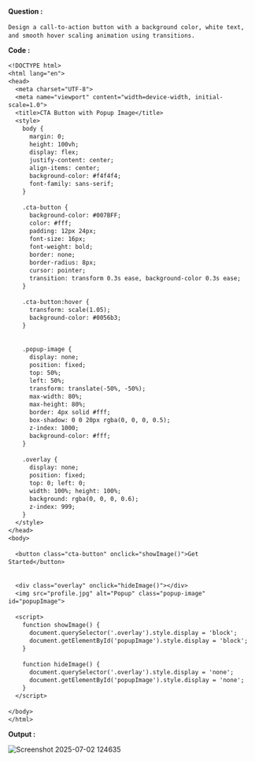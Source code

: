 **Question :**

```Design a call-to-action button with a background color, white text, and smooth hover scaling animation using transitions.```

**Code :**
```
<!DOCTYPE html>
<html lang="en">
<head>
  <meta charset="UTF-8">
  <meta name="viewport" content="width=device-width, initial-scale=1.0">
  <title>CTA Button with Popup Image</title>
  <style>
    body {
      margin: 0;
      height: 100vh;
      display: flex;
      justify-content: center;
      align-items: center;
      background-color: #f4f4f4;
      font-family: sans-serif;
    }

    .cta-button {
      background-color: #007BFF;
      color: #fff;
      padding: 12px 24px;
      font-size: 16px;
      font-weight: bold;
      border: none;
      border-radius: 8px;
      cursor: pointer;
      transition: transform 0.3s ease, background-color 0.3s ease;
    }

    .cta-button:hover {
      transform: scale(1.05);
      background-color: #0056b3;
    }

    
    .popup-image {
      display: none;
      position: fixed;
      top: 50%;
      left: 50%;
      transform: translate(-50%, -50%);
      max-width: 80%;
      max-height: 80%;
      border: 4px solid #fff;
      box-shadow: 0 0 20px rgba(0, 0, 0, 0.5);
      z-index: 1000;
      background-color: #fff;
    }

    .overlay {
      display: none;
      position: fixed;
      top: 0; left: 0;
      width: 100%; height: 100%;
      background: rgba(0, 0, 0, 0.6);
      z-index: 999;
    }
  </style>
</head>
<body>

  <button class="cta-button" onclick="showImage()">Get Started</button>

  
  <div class="overlay" onclick="hideImage()"></div>
  <img src="profile.jpg" alt="Popup" class="popup-image" id="popupImage">

  <script>
    function showImage() {
      document.querySelector('.overlay').style.display = 'block';
      document.getElementById('popupImage').style.display = 'block';
    }

    function hideImage() {
      document.querySelector('.overlay').style.display = 'none';
      document.getElementById('popupImage').style.display = 'none';
    }
  </script>

</body>
</html>
```

**Output :**

![Screenshot 2025-07-02 124635](https://github.com/user-attachments/assets/e2d1ef3d-cfb9-45db-bb80-f59939f68759)
